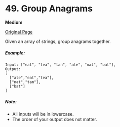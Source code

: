 # 49. Group Anagrams

**Medium**

[Original Page](https://leetcode.com/problems/group-anagrams/)

Given an array of strings, group anagrams together.

##### Example:
```
Input: ["eat", "tea", "tan", "ate", "nat", "bat"],
Output:
[
  ["ate","eat","tea"],
  ["nat","tan"],
  ["bat"]
]
```

##### Note:
- All inputs will be in lowercase.
- The order of your output does not matter.
